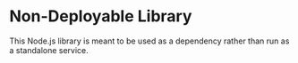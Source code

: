 # Non-Deployable Library

This Node.js library is meant to be used as a dependency rather than run as a standalone service.
